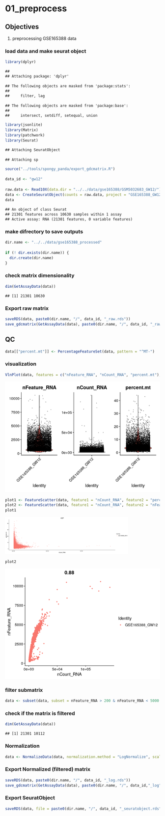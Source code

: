 # 01_preprocess

## Objectives

1.  preprocessing GSE165388 data

### load data and make seurat object

``` r
library(dplyr)
```

    ## 
    ## Attaching package: 'dplyr'

    ## The following objects are masked from 'package:stats':
    ## 
    ##     filter, lag

    ## The following objects are masked from 'package:base':
    ## 
    ##     intersect, setdiff, setequal, union

``` r
library(jsonlite)
library(Matrix)
library(patchwork)
library(Seurat)
```

    ## Attaching SeuratObject

    ## Attaching sp

``` r
source("../tools/spongy_panda/export_gdcmatrix.R")

data_id <- "gw12"

raw.data <- Read10X(data.dir = "../../data/gse165388/GSM5032683_GW12/")
data <- CreateSeuratObject(counts = raw.data, project = "GSE165388_GW12", min.cells = 3, min.features = 200)
data
```

    ## An object of class Seurat 
    ## 21301 features across 10630 samples within 1 assay 
    ## Active assay: RNA (21301 features, 0 variable features)

### make difrectory to save outputs

``` r
dir.name <- "../../data/gse165388_processed"

if (! dir.exists(dir.name)) {
  dir.create(dir.name)
}
```

### check matrix dimensionality

``` r
dim(GetAssayData(data))
```

    ## [1] 21301 10630

### Export raw matrix

``` r
saveRDS(data, paste0(dir.name, "/", data_id, "_raw.rds"))
save_gdcmatrix(GetAssayData(data), paste0(dir.name, "/", data_id, "_raw"))
```

## QC

``` r
data[["percent.mt"]] <- PercentageFeatureSet(data, pattern = "^MT-")
```

### visualization

``` r
VlnPlot(data, features = c("nFeature_RNA", "nCount_RNA", "percent.mt"), ncol = 3)
```

![](01_preprocess_GSE165388_gw12_files/figure-markdown_github/unnamed-chunk-5-1.png)

``` r
plot1 <- FeatureScatter(data, feature1 = "nCount_RNA", feature2 = "percent.mt")
plot2 <- FeatureScatter(data, feature1 = "nCount_RNA", feature2 = "nFeature_RNA")
plot1
```

<img src="01_preprocess_GSE165388_gw12_files/figure-markdown_github/unnamed-chunk-6-1.png" width="400px" />

``` r
plot2
```

![](01_preprocess_GSE165388_gw12_files/figure-markdown_github/unnamed-chunk-7-1.png)

### filter submatrix

``` r
data <- subset(data, subset = nFeature_RNA > 200 & nFeature_RNA < 5000 & percent.mt < 15)
```

### check if the matrix is filtered

``` r
dim(GetAssayData(data))
```

    ## [1] 21301 10112

### Normalization

``` r
data <- NormalizeData(data, normalization.method = "LogNormalize", scale.factor = 10000)
```

### Export Normalized (filtered) matrix

``` r
saveRDS(data, paste0(dir.name, "/", data_id, "_log.rds"))
save_gdcmatrix(GetAssayData(data), paste0(dir.name, "/", data_id,"_log"))
```

### Export SeuratObject

``` r
saveRDS(data, file = paste0(dir.name, "/", data_id, "_seuratobject.rds"))
```
